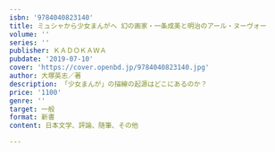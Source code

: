 ```yaml
---
isbn: '9784040823140'
title: ミュシャから少女まんがへ 幻の画家・一条成美と明治のアール・ヌーヴォー
volume: ''
series: ''
publisher: ＫＡＤＯＫＡＷＡ
pubdate: '2019-07-10'
cover: 'https://cover.openbd.jp/9784040823140.jpg'
author: 大塚英志／著
description: 「少女まんが」の描線の起源はどこにあるのか？
price: '1100'
genre: ''
target: 一般
format: 新書
content: 日本文学、評論、随筆、その他

---
```

